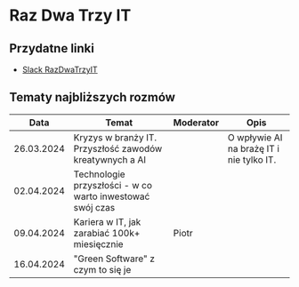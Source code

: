 # Raz Dwa Trzy IT
## Przydatne linki
* [Slack RazDwaTrzyIT](https://razdwatrzyit.slack.com)

  
## Tematy najbliższych rozmów

| Data       | Temat                                                        | Moderator            | Opis                                                                                    |
|------------|--------------------------------------------------------------|----------------------|-----------------------------------------------------------------------------------------|
| 26.03.2024 | Kryzys w branży IT. Przyszłość zawodów kreatywnych a AI      |                      | O wpływie AI na brażę IT i nie tylko IT. 
| 02.04.2024 | Technologie przyszłości - w co warto inwestować swój czas    |                      |
| 09.04.2024 | Kariera w IT, jak zarabiać 100k+ miesięcznie                 | Piotr                |                                                                                        
| 16.04.2024 | "Green Software" z czym to się je                            |                      |
